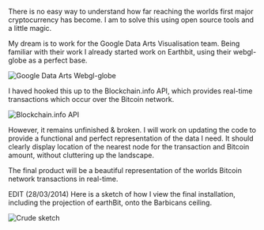 There is no easy way to understand how far reaching the worlds first major cryptocurrency has become.  I am to solve this using open source tools and a little magic.

My dream is to work for the Google Data Arts Visualisation team.  Being familiar with their work I  already started work on Earthbit, using their webgl-globe as a perfect base.


![Google Data Arts Webgl-globe](https://raw.githubusercontent.com/craftfortress/devart-template/master/project_images/googleart.png)


I haved hooked this up to the Blockchain.info API, which provides real-time transactions which occur over the Bitcoin network. 


![Blockchain.info API](https://raw.githubusercontent.com/craftfortress/devart-template/master/project_images/Capture2.JPG)


However, it remains unfinished & broken.  I will work on updating the code to provide a functional and perfect representation of the data I need.  It should clearly display location of the nearest node for the transaction and Bitcoin amount, without cluttering up the landscape.


The final product will be a beautiful representation of the worlds Bitcoin network transactions in real-time.

EDIT (28/03/2014)
Here is a sketch of how I view the final installation, including the projection of earthBit, onto the Barbicans ceiling.

![Crude sketch](https://raw.githubusercontent.com/craftfortress/devart-template/master/project_images/sketch.JPG)
